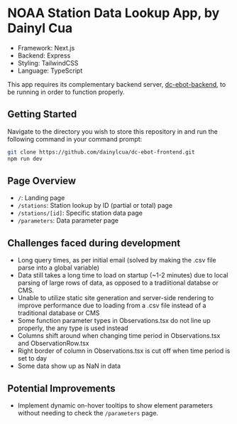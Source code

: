# NOAA Station Data Lookup App, by Dainyl Cua

* Framework: Next.js
* Backend: Express
* Styling: TailwindCSS
* Language: TypeScript

This app requires its complementary backend server, [dc-ebot-backend](https://github.com/dainylcua/dc-ebot-backend), to be running in order to function properly.

## Getting Started

Navigate to the directory you wish to store this repository in and run the following command in your command prompt:

```bash
git clone https://github.com/dainylcua/dc-ebot-frontend.git
npm run dev
```

## Page Overview

* `/`: Landing page
* `/stations`: Station lookup by ID (partial or total) page
* `/stations/[id]`: Specific station data page
* `/parameters`: Data parameter page

## Challenges faced during development

* Long query times, as per initial email (solved by making the .csv file parse into a global variable)
* Data still takes a long time to load on startup (~1-2 minutes) due to local parsing of large rows of data, as opposed to a tradiitional databse or CMS.
* Unable to utilize static site generation and server-side rendering to improve performance due to loading from a .csv file instead of a traditional database or CMS
* Some function parameter types in Observations.tsx do not line up properly, the any type is used instead
* Columns shift around when changing time period in Observations.tsx and ObservationRow.tsx
* Right border of column in Observations.tsx is cut off when time period is set to day
* Some data show up as NaN in data

## Potential Improvements

* Implement dynamic on-hover tooltips to show element parameters without needing to check the `/parameters` page.
